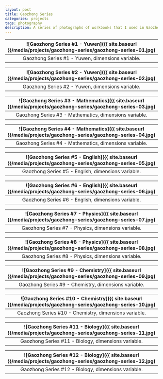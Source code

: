 ```yaml
---
layout: post
title: Gaozhong Series
categories: projects
tags: photography
description: A series of photographs of workbooks that I used in Gaozhong (9th to 12th grade).
---
```


![Gaozhong Series #1 - Yuwen]({{ site.baseurl }}/media/projects/gaozhong-series/gaozhong-series-01.jpg) |
:----------: |
Gaozhong Series #1 - Yuwen, dimensions variable. |

![Gaozhong Series #2 - Yuwen]({{ site.baseurl }}/media/projects/gaozhong-series/gaozhong-series-02.jpg) |
:----------: |
Gaozhong Series #2 - Yuwen, dimensions variable. |

![Gaozhong Series #3 - Mathematics]({{ site.baseurl }}/media/projects/gaozhong-series/gaozhong-series-03.jpg) |
:----------: |
Gaozhong Series #3 - Mathematics, dimensions variable. |

![Gaozhong Series #4 - Mathematics]({{ site.baseurl }}/media/projects/gaozhong-series/gaozhong-series-04.jpg) |
:----------: |
Gaozhong Series #4 - Mathematics, dimensions variable. |

![Gaozhong Series #5 - English]({{ site.baseurl }}/media/projects/gaozhong-series/gaozhong-series-05.jpg) |
:----------: |
Gaozhong Series #5 - English, dimensions variable. |

![Gaozhong Series #6 - English]({{ site.baseurl }}/media/projects/gaozhong-series/gaozhong-series-06.jpg) |
:----------: |
Gaozhong Series #6 - English, dimensions variable. |

![Gaozhong Series #7 - Physics]({{ site.baseurl }}/media/projects/gaozhong-series/gaozhong-series-07.jpg) |
:----------: |
Gaozhong Series #7 - Physics, dimensions variable. |

![Gaozhong Series #8 - Physics]({{ site.baseurl }}/media/projects/gaozhong-series/gaozhong-series-08.jpg) |
:----------: |
Gaozhong Series #8 - Physics, dimensions variable. |

![Gaozhong Series #9 - Chemistry]({{ site.baseurl }}/media/projects/gaozhong-series/gaozhong-series-09.jpg) |
:----------: |
Gaozhong Series #9 - Chemistry, dimensions variable. |

![Gaozhong Series #10 - Chemistry]({{ site.baseurl }}/media/projects/gaozhong-series/gaozhong-series-10.jpg) |
:----------: |
Gaozhong Series #10 - Chemistry, dimensions variable. |

![Gaozhong Series #11 - Biology]({{ site.baseurl }}/media/projects/gaozhong-series/gaozhong-series-11.jpg) |
:----------: |
Gaozhong Series #11 - Biology, dimensions variable. |

![Gaozhong Series #12 - Biology]({{ site.baseurl }}/media/projects/gaozhong-series/gaozhong-series-12.jpg) |
:----------: |
Gaozhong Series #12 - Biology, dimensions variable. |
